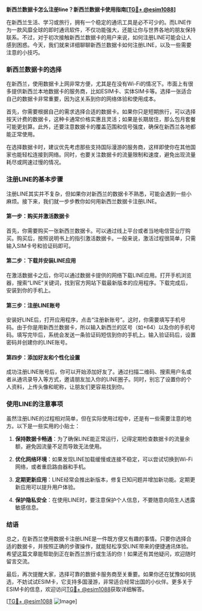 **新西兰数据卡怎么注册line？新西兰数据卡使用指南[[TG💪+ @esim1088](https://t.me/s/esim1088)]**

在新西兰生活、学习或旅行，拥有一个稳定的通讯工具是必不可少的。而LINE作为一款风靡全球的即时通讯软件，不仅功能强大，还能让你与世界各地的朋友保持联系。不过，对于初次接触新西兰数据卡的用户来说，如何注册LINE可能会让人感到困惑。今天，我们就来详细聊聊新西兰数据卡如何注册LINE，以及一些需要注意的小技巧。

### 新西兰数据卡的选择

在新西兰，使用数据卡上网非常方便，尤其是在没有Wi-Fi的情况下。市面上有很多提供新西兰本地数据卡的服务商，比如ESIM卡、实体SIM卡等。选择一张适合自己的数据卡非常重要，因为这关系到你的网络体验和使用成本。

首先，你需要根据自己的需求选择合适的数据卡。如果你只是短期旅行，可以选择按天计费的数据卡，这种卡通常价格实惠且灵活；如果是长期居住，那么包月套餐可能更划算。此外，还要注意数据卡的覆盖范围和信号强度，确保在新西兰各地都能正常使用。

在选择数据卡时，建议优先考虑那些支持国际漫游的服务商，这样即使你在其他国家也能轻松连接到网络。同时，也要关注数据卡的流量限制和速度，避免出现流量耗尽或网速过慢的情况。

### 注册LINE的基本步骤

注册LINE其实并不复杂，但如果你对新西兰的数据卡不熟悉，可能会遇到一些小麻烦。接下来，我们就一步步教你如何用新西兰数据卡注册LINE。

#### 第一步：购买并激活数据卡

首先，你需要购买一张新西兰数据卡。可以通过线上平台或者当地电信营业厅购买。购买后，按照说明书上的指引激活数据卡。一般来说，激活过程很简单，只需输入SIM卡号和验证码即可。

#### 第二步：下载并安装LINE应用

在激活数据卡之后，你可以通过数据卡提供的网络下载LINE应用。打开手机浏览器，搜索“LINE”关键词，找到官方网站下载最新版本的应用程序。下载完成后，安装到你的手机上。

#### 第三步：注册LINE账号

安装好LINE后，打开应用程序，点击“注册新账号”。这时，你需要填写手机号码。由于你是用新西兰数据卡，所以输入新西兰的区号（如+64）以及你的手机号码。填写完毕后，系统会发送一条验证码短信到你的手机上。输入验证码后，设置密码并创建你的LINE账号。

#### 第四步：添加好友和个性化设置

成功注册LINE账号后，你可以开始添加好友了。通过扫描二维码、搜索用户名或者从通讯录导入等方式，邀请朋友加入你的LINE圈子。同时，别忘了设置你的个人资料，上传头像和昵称，让朋友们更容易找到你。

### 使用LINE的注意事项

虽然注册LINE的过程相对简单，但在实际使用过程中，还是有一些需要注意的地方。以下是一些实用的小贴士：

1. **保持数据卡畅通**：为了确保LINE能正常运行，记得定期检查数据卡的流量余额，避免因流量不足而导致无法使用。

2. **优化网络环境**：如果发现LINE加载缓慢或连接不稳定，可以尝试切换到Wi-Fi网络，或者重启路由器和手机。

3. **定期更新应用**：LINE经常会推出新版本，修复已知问题并增加新功能。定期更新应用可以提升用户体验。

4. **保护隐私安全**：在使用LINE时，要注意保护个人信息，不要随意向陌生人透露敏感信息。

### 结语

总之，在新西兰使用数据卡注册LINE是一件既方便又有趣的事情。只要你选择合适的数据卡，并按照正确的步骤操作，就能轻松享受LINE带来的便捷通讯体验。希望这篇文章能帮助到正在新西兰旅行或生活的你！如果还有其他疑问，欢迎随时留言交流。

最后，再次提醒大家，选择可靠的数据卡服务商至关重要。如果你还在犹豫如何挑选，不妨试试ESIM卡，它支持多国漫游，非常适合经常出国的小伙伴。更多关于ESIM卡的信息，欢迎访问[TG💪+ @esim1088](https://t.me/s/esim1088)获取详细解答。

[[TG💪+ @esim1088](https://t.me/s/esim1088) ![Image](https://i.postimg.cc/4NQfJmqS/Snipaste-2025-05-13-00-14-12.png)]